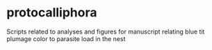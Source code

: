 # protocalliphora
Scripts related to analyses and figures for manuscript relating blue tit plumage color to parasite load in the nest
